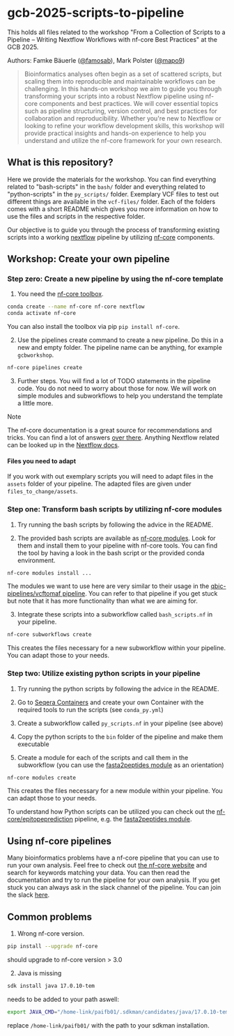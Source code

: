 # gcb-2025-scripts-to-pipeline
This holds all files related to the workshop "From a Collection of Scripts to a Pipeline – Writing Nextflow Workflows with nf-core Best Practices" at the GCB 2025.

Authors: Famke Bäuerle ([@famosab](https://github.com/famosab)), Mark Polster ([@mapo9](https://github.com/mapo9))

> Bioinformatics analyses often begin as a set of scattered scripts, but scaling them into reproducible and maintainable workflows can be challenging. In this hands-on workshop we aim to guide you through transforming your scripts into a robust Nextflow pipeline using nf-core components and best practices. We will cover essential topics such as pipeline structuring, version control, and best practices for collaboration and reproducibility. Whether you're new to Nextflow or looking to refine your workflow development skills, this workshop will provide practical insights and hands-on experience to help you understand and utilize the nf-core framework for your own research.
 
## What is this repository?

Here we provide the materials for the workshop. You can find everything related to "bash-scripts" in the `bash/` folder and everything related to "python-scripts" in the `py_scripts/` folder. Exemplary VCF files to test out different things are available in the `vcf-files/` folder. Each of the folders comes with a short README which gives you more information on how to use the files and scripts in the respective folder.

Our objective is to guide you through the process of transforming existing scripts into a working [nextflow](https://www.nextflow.io/) pipeline by utilizing [nf-core](https://nf-co.re/) components. 

## Workshop: Create your own pipeline

### Step zero: Create a new pipeline by using the nf-core template

1. You need the [nf-core toolbox](https://nf-co.re/docs/nf-core-tools). 
```bash
conda create --name nf-core nf-core nextflow
conda activate nf-core
```

You can also install the toolbox via pip `pip install nf-core`.

2. Use the pipelines create command to create a new pipeline.
Do this in a new and empty folder. The pipeline name can be anything, for example `gcbworkshop`.
```bash
nf-core pipelines create
```

3. Further steps.
You will find a lot of TODO statements in the pipeline code. You do not need to worry about those for now. We will work on simple modules and subworkflows to help you understand the template a little more.

> [!NOTE]
> The nf-core documentation is a great source for recommendations and tricks. You can find a lot of answers [over there](https://nf-co.re/docs/guidelines/pipelines/overview). Anything Nextflow related can be looked up in the [Nextflow docs](www.nextflow.io/docs/latest/index.html).

#### Files you need to adapt

If you work with out exemplary scripts you will need to adapt files in the `assets` folder of your pipeline. The adapted files are given under `files_to_change/assets`.

### Step one: Transform bash scripts by utilizing nf-core modules

1. Try running the bash scripts by following the advice in the README.

2. The provided bash scripts are available as [nf-core modules](https://nf-co.re/modules/). Look for them and install them to your pipeline with nf-core tools. You can find the tool by having a look in the bash script or the provided conda environment.

```bash
nf-core modules install ...
```
The modules we want to use here are very similar to their usage in the [qbic-pipelines/vcftomaf pipeline](https://github.com/qbic-pipelines/vcftomaf). You can refer to that pipeline if you get stuck but note that it has more functionality than what we are aiming for.

3. Integrate these scripts into a subworkflow called `bash_scripts.nf` in your pipeline.

```bash
nf-core subworkflows create
```
This creates the files necessary for a new subworkflow within your pipeline. You can adapt those to your needs.

### Step two: Utilize existing python scripts in your pipeline
1. Try running the python scripts by following the advice in the README.

2. Go to [Seqera Containers](https://seqera.io/containers/) and create your own Container with the required tools to run the scripts (see `conda_py.yml`)

3. Create a subworkflow called `py_scripts.nf` in your pipeline (see above)

4. Copy the python scripts to the `bin` folder of the pipeline and make them executable

5. Create a module for each of the scripts and call them in the subworkflow (you can use the [fasta2peptides module](https://github.com/nf-core/epitopeprediction) as an orientation)
 
```bash
nf-core modules create 
```
This creates the files necessary for a new module within your pipeline. You can adapt those to your needs.

To understand how Python  scripts can be utilized you can check out the  [nf-core/epitopeprediction](github.com/nf-core/epitopeprediction) pipeline, e.g. the [fasta2peptides module](https://github.com/nf-core/epitopeprediction).

## Using nf-core pipelines

Many bioinformatics problems have a nf-core pipeline that you can use to run your own analysis. Feel free to check out [the nf-core website](https://nf-co.re/pipelines/) and search for keywords matching your data. You can then read the documentation and try to run the pipeline for your own analysis. If you get stuck you can always ask in the slack channel of the pipeline. You can join the slack [here](https://nf-co.re/join).

## Common problems

1. Wrong nf-core version.
```bash
pip install --upgrade nf-core
````
should upgrade to nf-core version > 3.0

2. Java is missing
```bash
sdk install java 17.0.10-tem
````
needs to be added to your path aswell:
```bash
export JAVA_CMD="/home-link/paifb01/.sdkman/candidates/java/17.0.10-tem/bin/java"
```
replace `/home-link/paifb01/` with the path to your sdkman installation.